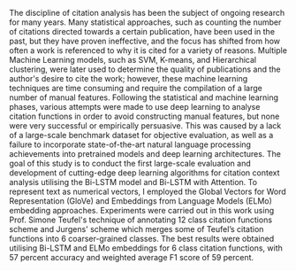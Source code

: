 The discipline of citation analysis has been the subject of ongoing research for many years. Many statistical approaches, such as counting the number of citations directed towards a certain publication, have been used in the past, but they have proven ineffective, and the focus has shifted from how often a work is referenced to why it is cited for a variety of reasons. Multiple Machine Learning models, such as SVM, K-means, and Hierarchical clustering, were later used to determine the quality of publications and the author's desire to cite the work; however, these machine learning techniques are time consuming and require the compilation of a large number of manual features. Following the statistical and machine learning phases, various attempts were made to use deep learning to analyse citation functions in order to avoid constructing manual features, but none were very successful or empirically persuasive. This was caused by a lack of a large-scale benchmark dataset for objective evaluation, as well as a failure to incorporate state-of-the-art natural language processing achievements into pretrained models and deep learning architectures. The goal of this study is to conduct the first large-scale evaluation and development of cutting-edge deep learning algorithms for citation context analysis utilising the Bi-LSTM model and Bi-LSTM with Attention. To represent text as numerical vectors, I employed the Global Vectors for Word Representation (GloVe) and Embeddings from Language Models (ELMo) embedding approaches. Experiments were carried out in this work using Prof. Simone Teufel's technique of annotating 12 class citation functions scheme and Jurgens' scheme which merges some of Teufel’s citation functions into 6 coarser-grained classes. The best results were obtained utilising Bi-LSTM and ELMo embeddings for 6 class citation functions, with 57 percent accuracy and weighted average F1 score of 59 percent.
